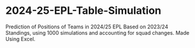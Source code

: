 # 2024-25-EPL-Table-Simulation
Prediction of Positions of Teams in 2024/25 EPL Based on 2023/24 Standings, using 1000 simulations and accounting for squad changes.
Made Using Excel.
